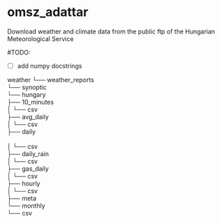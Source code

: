 # omsz_adattar
Download weather and climate data from the public ftp of the Hungarian Meteorological Service

#TODO:
- [ ] add numpy docstrings

weather
    └── weather_reports <br>
        └── synoptic<br>
            └── hungary<br>
                ├── 10_minutes<br>
                │   └── csv<br>
                ├── avg_daily<br>
                │   └── csv<br>
                ├── daily<br><br>
                │   └── csv<br>
                ├── daily_rain<br>
                │   └── csv<br>
                ├── gas_daily<br>
                │   └── csv<br>
                ├── hourly<br>
                │   └── csv<br>
                ├── meta<br>
                └── monthly<br>
                    └── csv<br>
